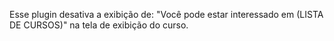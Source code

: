Esse plugin desativa a exibição de: "Você pode estar interessado em (LISTA DE CURSOS)" na tela de exibição do curso. 
